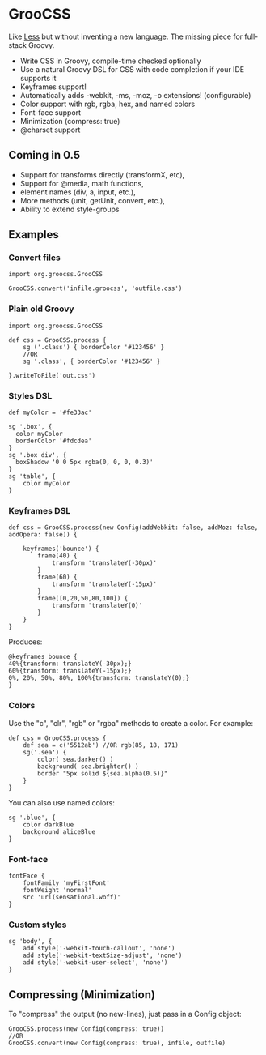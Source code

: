 
# GrooCSS

Like [Less](http://lesscss.org/) but without inventing a new language. The missing piece for full-stack Groovy. 

- Write CSS in Groovy, compile-time checked optionally
- Use a natural Groovy DSL for CSS with code completion if your IDE supports it
- Keyframes support!
- Automatically adds -webkit, -ms, -moz, -o extensions! (configurable)
- Color support with rgb, rgba, hex, and named colors
- Font-face support
- Minimization (compress: true)
- @charset support

## Coming in 0.5

- Support for transforms directly (transformX, etc), 
- Support for @media, math functions, 
- element names (div, a, input, etc.), 
- More methods (unit, getUnit, convert, etc.), 
- Ability to extend style-groups

## Examples

### Convert files

    import org.groocss.GrooCSS

    GrooCSS.convert('infile.groocss', 'outfile.css')

### Plain old Groovy

    import org.groocss.GrooCSS
    
    def css = GrooCSS.process {
        sg ('.class') { borderColor '#123456' }
        //OR
        sg '.class', { borderColor '#123456' }
        
    }.writeToFile('out.css')

### Styles DSL

    def myColor = '#fe33ac'

    sg '.box', {
      color myColor
      borderColor '#fdcdea'
    }
    sg '.box div', {
      boxShadow '0 0 5px rgba(0, 0, 0, 0.3)'
    }
    sg 'table', {
        color myColor
    }

### Keyframes DSL

    def css = GrooCSS.process(new Config(addWebkit: false, addMoz: false, addOpera: false)) {
    
        keyframes('bounce') {
            frame(40) {
                transform 'translateY(-30px)'
            }
            frame(60) {
                transform 'translateY(-15px)'
            }
            frame([0,20,50,80,100]) {
                transform 'translateY(0)'
            }
        }
    }
    
Produces:

    @keyframes bounce {
    40%{transform: translateY(-30px);}
    60%{transform: translateY(-15px);}
    0%, 20%, 50%, 80%, 100%{transform: translateY(0);}
    }

### Colors

Use the "c", "clr", "rgb" or "rgba" methods to create a color. For example:

    def css = GrooCSS.process {
        def sea = c('5512ab') //OR rgb(85, 18, 171)
        sg('.sea') {
            color( sea.darker() )
            background( sea.brighter() )
            border "5px solid ${sea.alpha(0.5)}"
        }
    }
    
You can also use named colors:

    sg '.blue', {
        color darkBlue
        background aliceBlue
    }

### Font-face

    fontFace {
        fontFamily 'myFirstFont'
        fontWeight 'normal'
        src 'url(sensational.woff)'
    }
    
### Custom styles

	sg 'body', {
		add style('-webkit-touch-callout', 'none')
		add style('-webkit-textSize-adjust', 'none')
		add style('-webkit-user-select', 'none')
	}
	
## Compressing (Minimization)

To "compress" the output (no new-lines), just pass in a Config object:

    GrooCSS.process(new Config(compress: true))
    //OR
    GrooCSS.convert(new Config(compress: true), infile, outfile)


    
